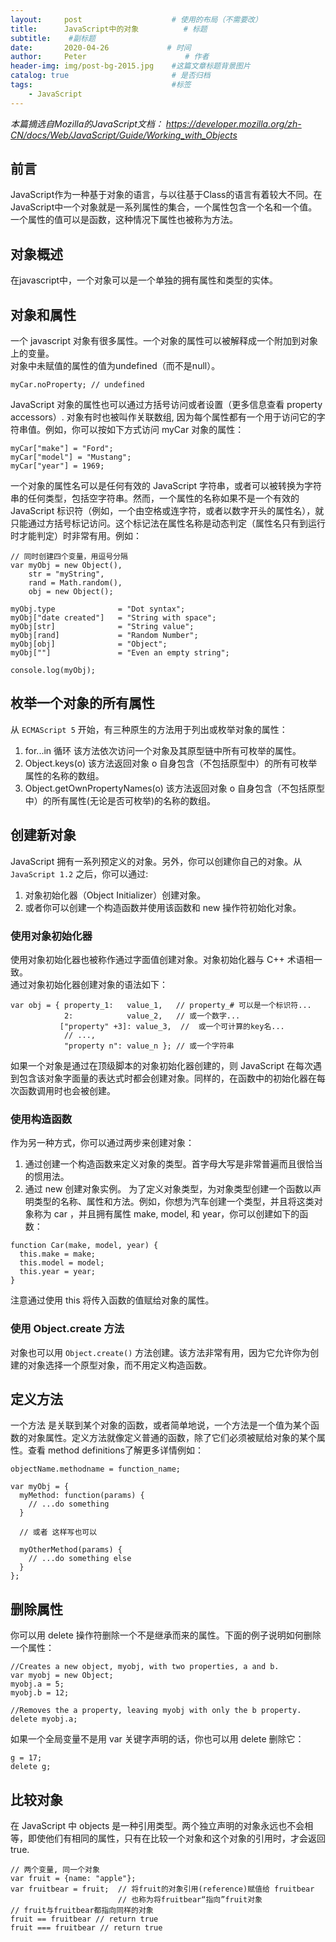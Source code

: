 ```yaml
---
layout:     post                    # 使用的布局（不需要改）
title:      JavaScript中的对象          # 标题 
subtitle:    #副标题
date:       2020-04-26             # 时间
author:     Peter                      # 作者
header-img: img/post-bg-2015.jpg    #这篇文章标题背景图片
catalog: true                       # 是否归档
tags:                               #标签
    - JavaScript
---
```


*本篇摘选自Mozilla的JavaScript文档： https://developer.mozilla.org/zh-CN/docs/Web/JavaScript/Guide/Working_with_Objects*


## 前言

JavaScript作为一种基于对象的语言，与以往基于Class的语言有着较大不同。在JavaScript中一个对象就是一系列属性的集合，一个属性包含一个名和一个值。一个属性的值可以是函数，这种情况下属性也被称为方法。  

## 对象概述

在javascript中，一个对象可以是一个单独的拥有属性和类型的实体。  

## 对象和属性

一个 javascript 对象有很多属性。一个对象的属性可以被解释成一个附加到对象上的变量。  
对象中未赋值的属性的值为undefined（而不是null）。
```
myCar.noProperty; // undefined
```
JavaScript 对象的属性也可以通过方括号访问或者设置（更多信息查看 property accessors）. 对象有时也被叫作关联数组, 因为每个属性都有一个用于访问它的字符串值。例如，你可以按如下方式访问 myCar 对象的属性：  
```
myCar["make"] = "Ford";
myCar["model"] = "Mustang";
myCar["year"] = 1969;
``` 
一个对象的属性名可以是任何有效的 JavaScript 字符串，或者可以被转换为字符串的任何类型，包括空字符串。然而，一个属性的名称如果不是一个有效的 JavaScript 标识符（例如，一个由空格或连字符，或者以数字开头的属性名），就只能通过方括号标记访问。这个标记法在属性名称是动态判定（属性名只有到运行时才能判定）时非常有用。例如：  
```
// 同时创建四个变量，用逗号分隔
var myObj = new Object(),
    str = "myString",
    rand = Math.random(),
    obj = new Object();

myObj.type              = "Dot syntax";
myObj["date created"]   = "String with space";
myObj[str]              = "String value";
myObj[rand]             = "Random Number";
myObj[obj]              = "Object";
myObj[""]               = "Even an empty string";

console.log(myObj);
```  

## 枚举一个对象的所有属性

从 `ECMAScript 5` 开始，有三种原生的方法用于列出或枚举对象的属性：

1. for...in 循环
  该方法依次访问一个对象及其原型链中所有可枚举的属性。
2. Object.keys(o)
  该方法返回对象 o 自身包含（不包括原型中）的所有可枚举属性的名称的数组。
3. Object.getOwnPropertyNames(o)
  该方法返回对象 o 自身包含（不包括原型中）的所有属性(无论是否可枚举)的名称的数组。
    
## 创建新对象

JavaScript 拥有一系列预定义的对象。另外，你可以创建你自己的对象。从  `JavaScript 1.2` 之后，你可以通过:
1. 对象初始化器（Object Initializer）创建对象。
2. 或者你可以创建一个构造函数并使用该函数和 new 操作符初始化对象。  

### 使用对象初始化器

使用对象初始化器也被称作通过字面值创建对象。对象初始化器与 C++ 术语相一致。  
通过对象初始化器创建对象的语法如下：
```
var obj = { property_1:   value_1,   // property_# 可以是一个标识符...
            2:            value_2,   // 或一个数字...
           ["property" +3]: value_3,  //  或一个可计算的key名... 
            // ...,
            "property n": value_n }; // 或一个字符串
```

如果一个对象是通过在顶级脚本的对象初始化器创建的，则 JavaScript 在每次遇到包含该对象字面量的表达式时都会创建对象。同样的，在函数中的初始化器在每次函数调用时也会被创建。

### 使用构造函数

作为另一种方式，你可以通过两步来创建对象：

1. 通过创建一个构造函数来定义对象的类型。首字母大写是非常普遍而且很恰当的惯用法。
2. 通过 new 创建对象实例。
为了定义对象类型，为对象类型创建一个函数以声明类型的名称、属性和方法。例如，你想为汽车创建一个类型，并且将这类对象称为 car ，并且拥有属性 make, model, 和 year，你可以创建如下的函数：
```
function Car(make, model, year) {
  this.make = make;
  this.model = model;
  this.year = year;
}
```
注意通过使用 this 将传入函数的值赋给对象的属性。  

### 使用 Object.create 方法

对象也可以用 `Object.create()` 方法创建。该方法非常有用，因为它允许你为创建的对象选择一个原型对象，而不用定义构造函数。

## 定义方法

一个方法 是关联到某个对象的函数，或者简单地说，一个方法是一个值为某个函数的对象属性。定义方法就像定义普通的函数，除了它们必须被赋给对象的某个属性。查看 method definitions了解更多详情例如：  
```
objectName.methodname = function_name;

var myObj = {
  myMethod: function(params) {
    // ...do something
  }
  
  // 或者 这样写也可以
  
  myOtherMethod(params) {
    // ...do something else
  }
};
```  

## 删除属性

你可以用 delete 操作符删除一个不是继承而来的属性。下面的例子说明如何删除一个属性：  
```
//Creates a new object, myobj, with two properties, a and b.
var myobj = new Object;
myobj.a = 5;
myobj.b = 12;

//Removes the a property, leaving myobj with only the b property.
delete myobj.a;
```  

如果一个全局变量不是用 var 关键字声明的话，你也可以用 delete 删除它：

```
g = 17;
delete g;
```  

## 比较对象

在 JavaScript 中 objects 是一种引用类型。两个独立声明的对象永远也不会相等，即使他们有相同的属性，只有在比较一个对象和这个对象的引用时，才会返回true.  

```
// 两个变量, 同一个对象
var fruit = {name: "apple"};
var fruitbear = fruit;  // 将fruit的对象引用(reference)赋值给 fruitbear
                        // 也称为将fruitbear“指向”fruit对象
// fruit与fruitbear都指向同样的对象
fruit == fruitbear // return true
fruit === fruitbear // return true
```  
